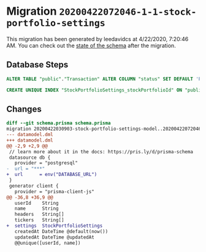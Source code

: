 # Migration `20200422072046-1-1-stock-portfolio-settings`

This migration has been generated by leedavidcs at 4/22/2020, 7:20:46 AM.
You can check out the [state of the schema](./schema.prisma) after the migration.

## Database Steps

```sql
ALTER TABLE "public"."Transaction" ALTER COLUMN "status" SET DEFAULT 'PENDING';

CREATE UNIQUE INDEX "StockPortfolioSettings_stockPortfolioId" ON "public"."StockPortfolioSettings"("stockPortfolioId")
```

## Changes

```diff
diff --git schema.prisma schema.prisma
migration 20200422030903-stock-portfolio-settings-model..20200422072046-1-1-stock-portfolio-settings
--- datamodel.dml
+++ datamodel.dml
@@ -2,9 +2,9 @@
 // learn more about it in the docs: https://pris.ly/d/prisma-schema
 datasource db {
   provider = "postgresql"
-  url = "***"
+  url      = env("DATABASE_URL")
 }
 generator client {
   provider = "prisma-client-js"
@@ -36,8 +36,9 @@
   userId    String
   name      String
   headers   String[]
   tickers   String[]
+  settings  StockPortfolioSettings
   createdAt DateTime @default(now())
   updatedAt DateTime @updatedAt
   @@unique([userId, name])
```


